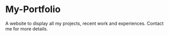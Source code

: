 # My-Portfolio
A website to display all my projects, recent work and experiences.
Contact me for more details.
